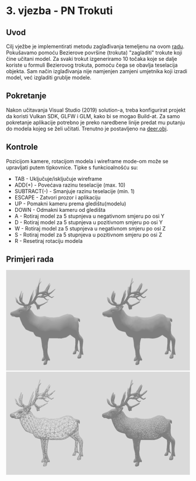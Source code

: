 # 3. vjezba - PN Trokuti

## Uvod
Cilj vježbe je implementirati metodu zaglađivanja temeljenu na ovom [radu](https://alex.vlachos.com/graphics/CurvedPNTriangles.pdf). Pokušavamo pomoću Bezierove površine (trokuta) "zagladiti" trokute koji čine učitani model. Za svaki trokut izgeneriramo 10 točaka koje se dalje koriste u formuli Bezierovog trokuta, pomoću čega se obavlja teselacija objekta.
Sam način izglađivanja nije namjenjen zamjeni umjetnika koji izradi model, već izgladiti grublje modele.


## Pokretanje
Nakon učitavanja Visual Studio (2019) solution-a, treba konfigurirat projekt da koristi Vulkan SDK, GLFW i GLM, kako bi se mogao Build-at.
Za samo pokretanje aplikacije potrebno je preko naredbene linije predat mu putanju do modela kojeg se želi učitati. Trenutno je postavljeno na [deer.obj](pn_triangles/models/deer.obj).

## Kontrole
Pozicijom kamere, rotacijom modela i wireframe mode-om može se upravljati putem tipkovnice. Tipke s funkcioalnošću su:

- TAB - Uključuje/isključuje wireframe
- ADD(+) - Povećava razinu teselacije (max. 10)
- SUBTRACT(-) - Smanjuje razinu teselacije (min. 1)
- ESCAPE - Zatvori prozor i aplikaciju
- UP - Pomakni kameru prema gledištu(modelu)
- DOWN - Odmakni kameru od gledišta
- A - Rotiraj model za 5 stupnjeva u negativnom smjeru po osi Y
- D - Rotiraj model za 5 stupnjeva u pozitivnom smjeru po osi Y
- W - Rotiraj model za 5 stupnjeva u negativnom smjeru po osi Z
- S - Rotiraj model za 5 stupnjeva u pozitivnom smjeru po osi Z
- R - Resetiraj rotaciju modela

## Primjeri rada
![normalni_model](slike/normal_model.png)
![wireframe_model](slike/wireframe_model.png)

